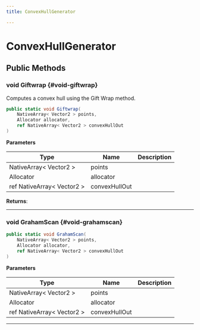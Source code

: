 ```yaml
---
title: ConvexHullGenerator

---
```


# ConvexHullGenerator










## Public Methods

### void Giftwrap {#void-giftwrap}

Computes a convex hull using the Gift Wrap method. 

```csharp
public static void Giftwrap(
    NativeArray< Vector2 > points,
    Allocator allocator,
    ref NativeArray< Vector2 > convexHullOut
)
```


**Parameters**

| Type | Name  | Description  | 
|--|--|--|
| NativeArray&lt; Vector2 &gt; |points||
| Allocator |allocator||
| ref NativeArray&lt; Vector2 &gt; |convexHullOut||






**Returns**: 



-----------

### void GrahamScan {#void-grahamscan}

```csharp
public static void GrahamScan(
    NativeArray< Vector2 > points,
    Allocator allocator,
    ref NativeArray< Vector2 > convexHullOut
)
```


**Parameters**

| Type | Name  | Description  | 
|--|--|--|
| NativeArray&lt; Vector2 &gt; |points||
| Allocator |allocator||
| ref NativeArray&lt; Vector2 &gt; |convexHullOut||






-----------


